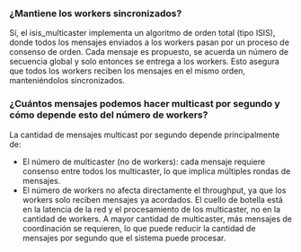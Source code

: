 ### ¿Mantiene los workers sincronizados?
Sí, el isis_multicaster implementa un algoritmo de orden total (tipo ISIS), donde todos los mensajes enviados a los workers pasan por un proceso de consenso de orden. Cada mensaje es propuesto, se acuerda un número de secuencia global y solo entonces se entrega a los workers. Esto asegura que todos los workers reciben los mensajes en el mismo orden, manteniéndolos sincronizados.


### ¿Cuántos mensajes podemos hacer multicast por segundo y cómo depende esto del número de workers?
La cantidad de mensajes multicast por segundo depende principalmente de:


- El número de multicaster (no de workers): cada mensaje requiere consenso entre todos los multicaster, lo que implica múltiples rondas de mensajes.
- El número de workers no afecta directamente el throughput, ya que los workers solo reciben mensajes ya acordados.
El cuello de botella está en la latencia de la red y el procesamiento de los multicaster, no en la cantidad de workers.
A mayor cantidad de multicaster, más mensajes de coordinación se requieren, lo que puede reducir la cantidad de mensajes por segundo que el sistema puede procesar.